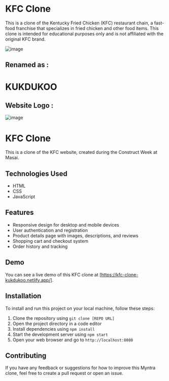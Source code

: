 # KFC Clone

This is a clone of the Kentucky Fried Chicken (KFC) restaurant chain, a fast-food franchise that specializes in fried chicken and other food items. This clone is intended for educational purposes only and is not affiliated with the original KFC brand.


![image](https://encrypted-tbn0.gstatic.com/images?q=tbn:ANd9GcQ7MjAMA1qmci3S4eEr9mpExz41SE6tLZb5gXs_UKLwJA&s)

## Renamed as :

# KUKDUKOO

## Website Logo :

![image](./assets/images/webLogo.png)

# KFC Clone
This is a clone of the KFC website, created during the Construct Week at Masai.
## Technologies Used
- HTML
- CSS
- JavaScript

## Features
- Responsive design for desktop and mobile devices
- User authentication and registration
- Product details page with images, descriptions, and reviews
- Shopping cart and checkout system
- Order history and tracking

## Demo
You can see a live demo of this KFC clone at [https://kfc-clone-kukdukoo.netlify.app/].
## Installation
To install and run this project on your local machine, follow these steps:
1. Clone the repository using `git clone [REPO URL]`
2. Open the project directory in a code editor
3. Install dependencies using `npm install`
4. Start the development server using `npm start`
5. Open your web browser and go to `http://localhost:8080`

## Contributing
If you have any feedback or suggestions for how to improve this Myntra clone, feel free to create a pull request or open an issue.
